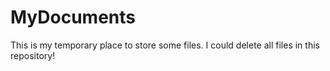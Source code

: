 # MyDocuments
This is my temporary place to store some files. I could delete all files in this repository!
